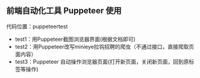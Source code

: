## 前端自动化工具 Puppeteer 使用

代码位置：puppeteertest
* test1：用Puppeteer截图浏览器界面(根据文档即可)
* test2：用Puppeteer改写minieye拉钩招聘的爬虫（不通过接口，直接爬取页面内容）
* test3：Puppeteer 自动操作浏览器页面(打开新页面，关闭新页面，回到原标签等操作)
